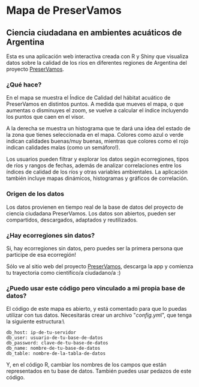 # Mapa de PreserVamos

## Ciencia ciudadana en ambientes acuáticos de Argentina

Esta es una aplicación web interactiva creada con R y Shiny que visualiza datos sobre la calidad de los ríos en diferentes regiones de Argentina del proyecto [PreserVamos](https://www.preservamos.ar).

### ¿Qué hace?

En el mapa se muestra el Índice de Calidad del hábitat acuático de PreserVamos en distintos puntos. A medida que mueves el mapa, o que aumentas o disminuyes el zoom, se vuelve a calcular el índice incluyendo los puntos que caen en el visor.

A la derecha se muestra un histograma que te dará una idea del estado de la zona que tienes seleccionada en el mapa. Colores como azul o verde indican calidades buenas/muy buenas, mientras que colores como el rojo indican calidades malas (como un semáforo!).

Los usuarios pueden filtrar y explorar los datos según ecorregiones, tipos de ríos y rangos de fechas, además de analizar correlaciones entre los índices de calidad de los ríos y otras variables ambientales. La aplicación también incluye mapas dinámicos, histogramas y gráficos de correlación.

### Origen de los datos

Los datos provienen en tiempo real de la base de datos del proyecto de ciencia ciudadana PreserVamos. Los datos son abiertos, pueden ser compartidos, descargados, adaptados y reutilizados.

### ¿Hay ecorregiones sin datos?

Si, hay ecorregiones sin datos, pero puedes ser la primera persona que participe de esa ecorregión!

Sólo ve al sitio web del proyecto [PreserVamos](https://www.preservamos.ar), descarga la app y comienza tu trayectoria como científico/a ciudadano/a :)

### ¿Puedo usar este código pero vinculado a mi propia base de datos?

El código de este mapa es abierto, y está comentado para que lo puedas utilizar con tus datos. Necesitarás crear un archivo "*config.ym*l", que tenga la siguiente estructura:\

``` yarn
db_host: ip-de-tu-servidor
db_user: usuario-de-tu-base-de-datos
db_password: clave-de-tu-base-de-datos
db_name: nombre-de-tu-base-de-datos
db_table: nombre-de-la-tabla-de-datos
```

Y, en el código R, cambiar los nombres de los campos que están representados en tu base de datos. También puedes usar pedazos de este código.
